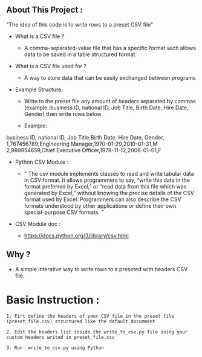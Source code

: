 ## About This Project :

"The idea of this code is to write rows to a preset CSV file"

- What is a CSV file ?

    * A comma-separated-value file that has a specific format wich allows data to be saved in a table structured format.

- What is a CSV file used for ?

    * A way to store data that can be easily exchanged between programs


- Example Structure: 

    * Write to the preset file any amount of headers separated by commas (example :business ID, national ID, Job Title, Birth Date, Hire Date, Gender) then write rows below

    * Example:

business ID, national ID, Job Title,Birth Date, Hire Date, Gender,
1,767456789,Engineering Manager,1970-01-29,2010-01-31,M
2,989954659,Chief Executive Officer,1978-11-12,2006-01-01,F

- Python CSV Module :

    * " The csv module implements classes to read and write tabular data in CSV format. It allows programmers to say, “write this data in the format preferred by Excel,” or “read data from this file which was generated by Excel,” without knowing the precise details of the CSV format used by Excel. Programmers can also describe the CSV formats understood by other applications or define their own special-purpose CSV formats. "

- CSV Module doc :

    * https://docs.python.org/3/library/csv.html

    

## Why ?

- A simple interative way to write rows to a preseted with headers CSV file.



# Basic Instruction : 

    1. Firt define the headers of your CSV file in the preset file (preset_file.csv) structured like the default documment 

    2. Edit the headers list inside the write_to_csv.py file using your custom headers writed in preset_file.csv

    3. Run  write_to_csv.py using Python

